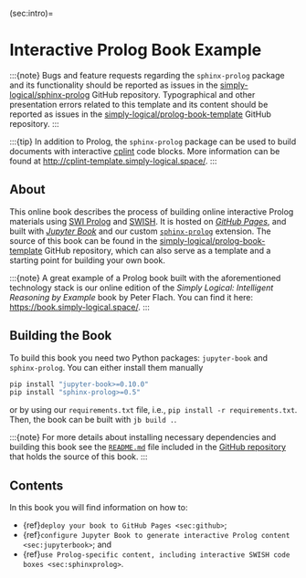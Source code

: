 (sec:intro)=
# Interactive Prolog Book Example #

:::{note}
Bugs and feature requests regarding the `sphinx-prolog` package and its
functionality should be reported as issues in the
[simply-logical/sphinx-prolog][sphinx-prolog-issues] GitHub repository.
Typographical and other presentation errors related to this template and its
content should be reported as issues in the
[simply-logical/prolog-book-template][prolog-book-template-issues] GitHub
repository.
:::

:::{tip}
In addition to Prolog, the `sphinx-prolog` package can be used to build
documents with interactive [cplint] code blocks.
More information can be found at
<http://cplint-template.simply-logical.space/>.
:::

## About ##
This online book describes the process of building online interactive Prolog
materials using [SWI Prolog] and [SWISH].
It is hosted on [*GitHub Pages*], and built with [*Jupyter Book*] and our
custom [`sphinx-prolog`] extension.
The source of this book can be found in the
[simply-logical/prolog-book-template] GitHub repository, which can also serve
as a template and a starting point for building your own book.

:::{note}
A great example of a Prolog book built with the aforementioned technology
stack is our online edition of the *Simply Logical: Intelligent Reasoning by
Example* book by Peter Flach.
You can find it here: <https://book.simply-logical.space/>.
:::

## Building the Book ##
To build this book you need two Python packages: `jupyter-book` and
`sphinx-prolog`.
You can either install them manually
```bash
pip install "jupyter-book>=0.10.0"
pip install "sphinx-prolog>=0.5"
```
or by using our `requirements.txt` file, i.e.,
`pip install -r requirements.txt`.
Then, the book can be built with `jb build .`.

:::{note}
For more details about installing necessary dependencies and building this
book see the [`README.md`] file included in the [GitHub repository] that
holds the source of this book.
:::

## Contents ##
In this book you will find information on how to:

* {ref}`deploy your book to GitHub Pages <sec:github>`;
* {ref}`configure Jupyter Book to generate interactive Prolog content <sec:jupyterbook>`; and
* {ref}`use Prolog-specific content, including interactive SWISH code boxes <sec:sphinxprolog>`.

[sphinx-prolog-issues]: https://github.com/simply-logical/sphinx-prolog/issues
[prolog-book-template-issues]: https://github.com/simply-logical/prolog-book-template/issues
[cplint]: https://friguzzi.github.io/cplint/_build/html/
[SWI Prolog]: https://www.swi-prolog.org/
[SWISH]: https://swish.swi-prolog.org/
[*GitHub Pages*]: https://pages.github.com/
[*Jupyter Book*]: https://jupyterbook.org/
[`sphinx-prolog`]: https://github.com/simply-logical/sphinx-prolog
[simply-logical/prolog-book-template]: https://github.com/simply-logical/prolog-book-template
[`README.md`]: https://github.com/simply-logical/prolog-book-template#building-the-book
[GitHub repository]: https://github.com/simply-logical/prolog-book-template
